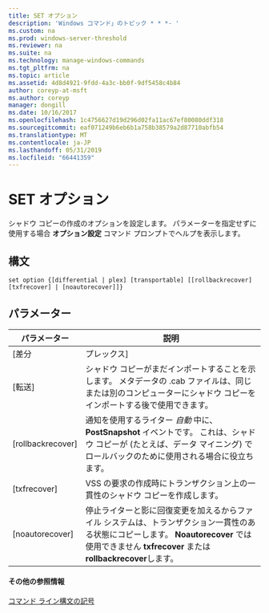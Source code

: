 ```yaml
---
title: SET オプション
description: 'Windows コマンド」のトピック * * *- '
ms.custom: na
ms.prod: windows-server-threshold
ms.reviewer: na
ms.suite: na
ms.technology: manage-windows-commands
ms.tgt_pltfrm: na
ms.topic: article
ms.assetid: 4d8d4921-9fdd-4a3c-bb0f-9df5458c4b84
author: coreyp-at-msft
ms.author: coreyp
manager: dongill
ms.date: 10/16/2017
ms.openlocfilehash: 1c4756627d19d296d02fa11ac67ef80080ddf318
ms.sourcegitcommit: eaf071249b6eb6b1a758b38579a2d87710abfb54
ms.translationtype: MT
ms.contentlocale: ja-JP
ms.lasthandoff: 05/31/2019
ms.locfileid: "66441359"
---
```

# <a name="set-option"></a>SET オプション



シャドウ コピーの作成のオプションを設定します。 パラメーターを指定せずに使用する場合 **オプション設定** コマンド プロンプトでヘルプを表示します。

## <a name="syntax"></a>構文

```
set option {[differential | plex] [transportable] [[rollbackrecover] [txfrecover] | [noautorecover]]}
```

## <a name="parameters"></a>パラメーター

|     パラメーター     |                                                                                                  説明                                                                                                  |
|-------------------|---------------------------------------------------------------------------------------------------------------------------------------------------------------------------------------------------------------|
|   [差分   |                                                                                                     プレックス]                                                                                                     |
|  [転送]  |                       シャドウ コピーがまだインポートすることを示します。 メタデータの .cab ファイルは、同じまたは別のコンピューターにシャドウ コピーをインポートする後で使用できます。                       |
| [rollbackrecover] |                     通知を使用するライター *自動* 中に、 **PostSnapshot** イベントです。 これは、シャドウ コピーが (たとえば、データ マイニング) でロールバックのために使用される場合に役立ちます。                      |
|   [txfrecover]    |                                                               VSS の要求の作成時にトランザクション上の一貫性のシャドウ コピーを作成します。                                                                |
|  [noautorecover]  | 停止ライターと影に回復変更を加えるからファイル システムは、トランザクション一貫性のある状態にコピーします。 **Noautorecover** では使用できません **txfrecover** または **rollbackrecover**します。 |

#### <a name="additional-references"></a>その他の参照情報

[コマンド ライン構文の記号](command-line-syntax-key.md)